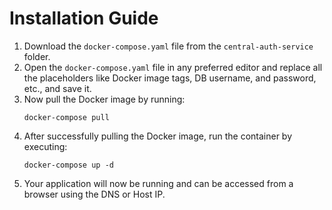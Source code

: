 # Installation Guide

1. Download the `docker-compose.yaml` file from the `central-auth-service` folder.
2. Open the `docker-compose.yaml` file in any preferred editor and replace all the placeholders like Docker image tags, DB username, and password, etc., and save it.
3. Now pull the Docker image by running:
    ```
    docker-compose pull
    ```
4. After successfully pulling the Docker image, run the container by executing:
    ```
    docker-compose up -d
    ```
5. Your application will now be running and can be accessed from a browser using the DNS or Host IP.
